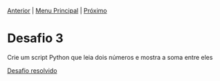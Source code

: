 [Anterior](Desafio2.md) | [Menu Principal](/README.md/) | [Próximo](desafio4.md)

# Desafio 3  

Crie um script Python que leia dois números e mostra a soma entre eles  

[Desafio resolvido](/Desafios/desafio003.py/)